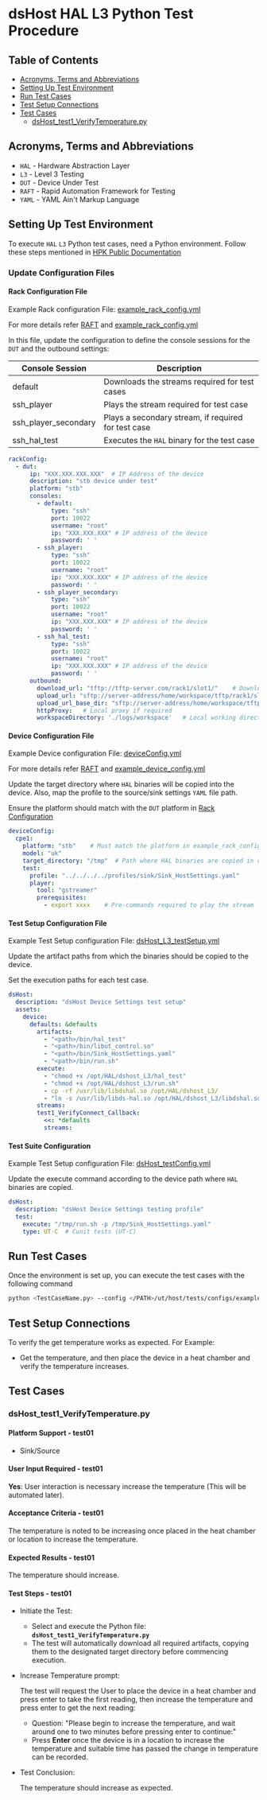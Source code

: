 # dsHost HAL L3 Python Test Procedure

## Table of Contents

- [Acronyms, Terms and Abbreviations](#acronyms-terms-and-abbreviations)
- [Setting Up Test Environment](#setting-up-test-environment)
- [Run Test Cases](#run-test-cases)
- [Test Setup Connections](#test-setup-connections)
- [Test Cases](#test-cases)
  - [dsHost_test1_VerifyTemperature.py](#dshost_test1_verifytemperaturepy)
## Acronyms, Terms and Abbreviations

- `HAL`    - Hardware Abstraction Layer
- `L3`     - Level 3 Testing
- `DUT`    - Device Under Test
- `RAFT`   - Rapid Automation Framework for Testing
- `YAML`   - YAML Ain't Markup Language

## Setting Up Test Environment

To execute `HAL` `L3` Python test cases, need a Python environment. Follow these steps mentioned in [HPK Public Documentation](https://github.com/rdkcentral/rdk-hpk-documentation/blob/main/README.md)

### Update Configuration Files

#### Rack Configuration File

Example Rack configuration File: [example_rack_config.yml](../../../host/tests/configs/example_rack_config.yml)

For more details refer [RAFT](https://github.com/rdkcentral/python_raft/blob/1.0.0/README.md) and [example_rack_config.yml](https://github.com/rdkcentral/python_raft/blob/1.0.0/examples/configs/example_rack_config.yml)

In this file, update the configuration to define the console sessions for the `DUT` and the outbound settings:

|Console Session|Description|
|---------------|-----------|
|default|Downloads the streams required for test cases|
|ssh_player|Plays the stream required for test case|
|ssh_player_secondary|Plays a secondary stream, if required for test case|
|ssh_hal_test|Executes the `HAL` binary for the test case|

```yaml
rackConfig:
  - dut:
      ip: "XXX.XXX.XXX.XXX"  # IP Address of the device
      description: "stb device under test"
      platform: "stb"
      consoles:
        - default:
            type: "ssh"
            port: 10022
            username: "root"
            ip: "XXX.XXX.XXX" # IP address of the device
            password: ' '
        - ssh_player:
            type: "ssh"
            port: 10022
            username: "root"
            ip: "XXX.XXX.XXX" # IP address of the device
            password: ' '
        - ssh_player_secondary:
            type: "ssh"
            port: 10022
            username: "root"
            ip: "XXX.XXX.XXX" # IP address of the device
            password: ' '
        - ssh_hal_test:
            type: "ssh"
            port: 10022
            username: "root"
            ip: "XXX.XXX.XXX" # IP address of the device
            password: ' '
      outbound:
        download_url: "tftp://tftp-server.com/rack1/slot1/"    # Download location for the CPE device
        upload_url: "sftp://server-address/home/workspace/tftp/rack1/slot1/" # Upload location
        upload_url_base_dir: "sftp://server-address/home/workspace/tftp/rack1/slot1"
        httpProxy:   # Local proxy if required
        workspaceDirectory: './logs/workspace'   # Local working directory

```

#### Device Configuration File

Example Device configuration File: [deviceConfig.yml](../../../host/tests/configs/deviceConfig.yml)

For more details refer [RAFT](https://github.com/rdkcentral/python_raft/blob/1.0.0/README.md) and [example_device_config.yml](https://github.com/rdkcentral/python_raft/blob/1.0.0/examples/configs/example_device_config.yml)

Update the target directory where `HAL` binaries will be copied into the device. Also, map the profile to the source/sink settings `YAML` file path.

Ensure the platform should match with the `DUT` platform in [Rack Configuration](#rack-configuration-file)

```yaml
deviceConfig:
  cpe1:
    platform: "stb"    # Must match the platform in example_rack_config.yml
    model: "uk"
    target_directory: "/tmp"  # Path where HAL binaries are copied in device
    test:
      profile: "../../../../profiles/sink/Sink_HostSettings.yaml"
      player:
        tool: "gstreamer"
        prerequisites:
          - export xxxx    # Pre-commands required to play the stream

```

#### Test Setup Configuration File

Example Test Setup configuration File: [dsHost_L3_testSetup.yml](https://github.com/rdkcentral/rdk-halif-test-device_settings/blob/main/host/tests/L3_TestCases/dsHost/dsHost_L3_testSetup.yml)

Update the artifact paths from which the binaries should be copied to the device.

Set the execution paths for each test case.

```yaml
dsHost:
  description: "dsHost Device Settings test setup"
  assets:
    device:
      defaults: &defaults
        artifacts:
          - "<path>/bin/hal_test"
          - "<path>/bin/libut_control.so"
          - "<path>/bin/Sink_HostSettings.yaml"
          - "<path>/bin/run.sh"
        execute:
          - "chmod +x /opt/HAL/dshost_L3/hal_test"
          - "chmod +x /opt/HAL/dshost_L3/run.sh"
          - cp -rf /usr/lib/libdshal.so /opt/HAL/dshost_L3/
          - "ln -s /usr/lib/libds-hal.so /opt/HAL/dshost_L3/libdshal.so"
        streams:
        test1_VerifyConnect_Callback:
          <<: *defaults
          streams:
```

#### Test Suite Configuration

Example Test Setup configuration File: [dsHost_testConfig.yml](../../../host/tests/dsClasses/dsHost_testConfig.yml)

Update the execute command according to the device path where `HAL` binaries are copied.

```yaml
dsHost:
  description: "dsHost Device Settings testing profile"
  test:
    execute: "/tmp/run.sh -p /tmp/Sink_HostSettings.yaml"
    type: UT-C  # Cunit tests (UT-C)

```

## Run Test Cases

Once the environment is set up, you can execute the test cases with the following command

```bash
python <TestCaseName.py> --config </PATH>/ut/host/tests/configs/example_rack_config.yml --deviceConfig </PATH>/ut/host/tests/configs/deviceConfig.yml
```

## Test Setup Connections

To verify the get temperature works as expected.
For Example:

- Get the temperature, and then place the device in a heat chamber and verify the temperature increases.

## Test Cases
### dsHost_test1_VerifyTemperature.py

#### Platform Support - test01

- Sink/Source

#### User Input Required - test01

**Yes**: User interaction is necessary increase the temperature (This will be automated later).

#### Acceptance Criteria - test01

The temperature is noted to be increasing once placed in the heat chamber or location to increase the temperature.

#### Expected Results - test01

The temperature should increase.

#### Test Steps - test01

- Initiate the Test:

  - Select and execute the Python file: **`dsHost_test1_VerifyTemperature.py`**
  - The test will automatically download all required artifacts, copying them to the designated target directory before commencing execution.

- Increase Temperature prompt:

    The test will request the User to place the device in a heat chamber and press enter to take the first reading, then increase the temperature and press enter to get the next reading:

  - Question: "Please begin to increase the temperature, and wait around one to two minutes before pressing enter to continue:"
  - Press **Enter** once the device is in a location to increase the temperature and suitable time has passed the change in temperature can be recorded.

- Test Conclusion:

  The temperature should increase as expected.
